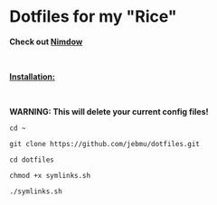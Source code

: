 # Dotfiles for my "Rice"

**Check out [Nimdow](https://github.com/avahe-kellenberger/nimdow)**

<div>
<br/>
</div>

**<u>Installation:</u>**

<div>
<br/>
</div>

**WARNING: This will delete your current config files!**

```shell
cd ~
```

```shell
git clone https://github.com/jebmu/dotfiles.git
```

```shell
cd dotfiles
```

```shell
chmod +x symlinks.sh
```

```shell
./symlinks.sh
```
